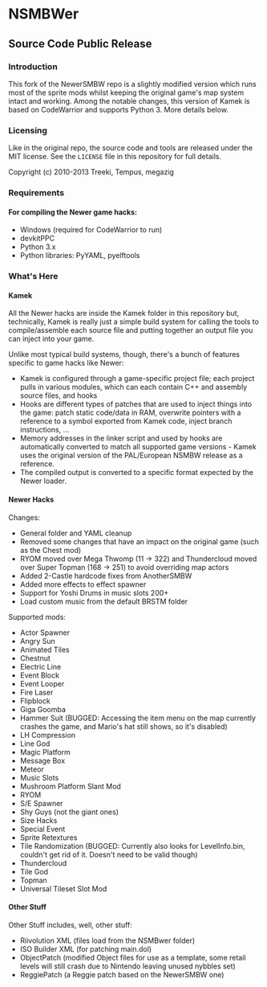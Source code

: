 # NSMBWer
## Source Code Public Release

### Introduction

This fork of the NewerSMBW repo is a slightly modified version which runs most of the sprite mods whilst
keeping the original game's map system intact and working. Among the notable changes, this version of
Kamek is based on CodeWarrior and supports Python 3. More details below.

### Licensing

Like in the original repo, the source code and tools are released under the MIT license.
See the `LICENSE` file in this repository for full details.

Copyright (c) 2010-2013 Treeki, Tempus, megazig

### Requirements

#### For compiling the Newer game hacks:

- Windows (required for CodeWarrior to run)
- devkitPPC
- Python 3.x
- Python libraries: PyYAML, pyelftools

### What's Here

#### Kamek

All the Newer hacks are inside the Kamek folder in this repository but, technically, Kamek is
really just a simple build system for calling the tools to compile/assemble
each source file and putting together an output file you can inject into your
game.

Unlike most typical build systems, though, there's a bunch of features
specific to game hacks like Newer:

- Kamek is configured through a game-specific project file; each project
  pulls in various modules, which can each contain C++ and assembly source
  files, and hooks
- Hooks are different types of patches that are used to inject things into the
  game: patch static code/data in RAM, overwrite pointers with a reference to
  a symbol exported from Kamek code, inject branch instructions, ...
- Memory addresses in the linker script and used by hooks are automatically
  converted to match all supported game versions - Kamek uses the original
  version of the PAL/European NSMBW release as a reference.
- The compiled output is converted to a specific format expected by the
  Newer loader.

#### Newer Hacks

Changes:
* General folder and YAML cleanup
* Removed some changes that have an impact on the original game (such as the Chest mod)
* RYOM moved over Mega Thwomp (11 -> 322) and Thundercloud moved over Super Topman (168 -> 251) to avoid overriding map actors
* Added 2-Castle hardcode fixes from AnotherSMBW
* Added more effects to effect spawner
* Support for Yoshi Drums in music slots 200+
* Load custom music from the default BRSTM folder

Supported mods:
* Actor Spawner
* Angry Sun
* Animated Tiles
* Chestnut
* Electric Line
* Event Block
* Event Looper
* Fire Laser
* Flipblock
* Giga Goomba
* Hammer Suit (BUGGED: Accessing the item menu on the map currently crashes the game, and Mario's hat still shows, so it's disabled)
* LH Compression
* Line God
* Magic Platform
* Message Box
* Meteor
* Music Slots
* Mushroom Platform Slant Mod
* RYOM
* S/E Spawner
* Shy Guys (not the giant ones)
* Size Hacks
* Special Event
* Sprite Retextures
* Tile Randomization (BUGGED: Currently also looks for LevelInfo.bin, couldn't get rid of it. Doesn't need to be valid though)
* Thundercloud
* Tile God
* Topman
* Universal Tileset Slot Mod

#### Other Stuff
Other Stuff includes, well, other stuff:
* Riivolution XML (files load from the NSMBwer folder)
* ISO Builder XML (for patching main.dol)
* ObjectPatch (modified Object files for use as a template, some retail levels will still crash due to Nintendo leaving unused nybbles set)
* ReggiePatch (a Reggie patch based on the NewerSMBW one)

